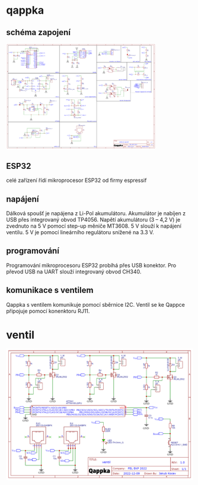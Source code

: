 # qappka
## schéma zapojení
<img src="https://github.com/kocevjak/qappka/blob/79aa676ef074b176dab750eec611daa8d9397247/hardware/schematic/Schematic_qappka.png" width=80%>

## ESP32
celé zařízení řídí mikroprocesor ESP32 od firmy espressif
## napájení
Dálková spoušť je napájena z Li-Pol akumulátoru. Akumulátor je nabíjen z USB přes integrovaný obvod TP4056. Napětí akumulátoru (3 – 4,2 V) je zvednuto na 5 V pomocí step-up měniče MT3608. 5 V slouží k napájení ventilu. 5 V je pomocí lineárního regulátoru snížené na 3.3 V.
## programování
Programování mikroprocesoru ESP32 probíhá přes USB konektor. Pro převod USB na UART slouží integrovaný obvod CH340.
## komunikace s ventilem
Qappka s ventilem komunikuje pomocí sběrnice I2C. Ventil se ke Qappce připojuje pomocí konenktoru RJ11.

# ventil
<img src="https://github.com/kocevjak/qappka/blob/9ca19c7f4309603359a1b8108686b2ecc7ac5988/hardware/schematic/Schematic_valve.png">
